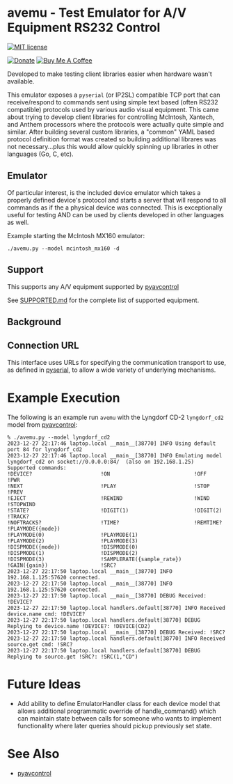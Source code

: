 # avemu - Test Emulator for A/V Equipment RS232 Control

[![MIT license](http://img.shields.io/badge/license-MIT-brightgreen.svg)](http://opensource.org/licenses/MIT)

[![Donate](https://img.shields.io/badge/Donate-PayPal-green.svg)](https://www.paypal.com/cgi-bin/webscr?cmd=_donations&business=WREP29UDAMB6G)
[![Buy Me A Coffee](https://img.shields.io/badge/buy%20me%20a%20coffee-donate-yellow.svg)](https://buymeacoffee.com/DYks67r)

Developed to make testing client libraries easier when hardware wasn't available.

This emulator exposes a `pyserial` (or IP2SL) compatible TCP port that can receive/respond to
commands sent using simple text based (often RS232 compatible) protocols used by various audio
visual equipment. This came about trying to develop client libraries for controlling
McIntosh, Xantech, and Anthem processors where the protocols were actually quite simple and
similar. After building several custom libraries, a "common" YAML based protocol definition
format was created so building additional librares was not necessary...plus this would allow
quickly spinning up libraries in other languages (Go, C, etc).


## Emulator

Of particular interest, is the included device emulator which takes a properly defined
device's protocol and starts a server that will respond to all commands as if the
a physical device was connected. This is exceptionally useful for testing AND can be
used by clients developed in other languages as well.

Example starting the McIntosh MX160 emulator:

```
./avemu.py --model mcintosh_mx160 -d
```


## Support

This supports any A/V equipment supported by [pyavcontrol](https://github.com/rsnodgrass/pymcintosh)

See [SUPPORTED.md](https://github.com/rsnodgrass/pymcintosh/blob/main/SUPPORTED.md) for the complete list of supported equipment.

## Background


## Connection URL

This interface uses URLs for specifying the communication transport
to use, as defined in [pyserial](https://pyserial.readthedocs.io/en/latest/url_handlers.html), to allow a wide variety of underlying mechanisms.

# Example Execution

The following is an example run `avemu` with the Lyngdorf CD-2 `lyngdorf_cd2` model from [pyavcontrol](https://github.com/rsnodgrass/pyavcontrol/):

```console
% ./avemu.py --model lyngdorf_cd2
2023-12-27 22:17:46 laptop.local __main__[38770] INFO Using default port 84 for lyngdorf_cd2
2023-12-27 22:17:46 laptop.local __main__[38770] INFO Emulating model lyngdorf_cd2 on socket://0.0.0.0:84/  (also on 192.168.1.25)
Supported commands:
!DEVICE?                      !ON                           !OFF                          !PWR                          
!NEXT                         !PLAY                         !STOP                         !PREV                         
!EJECT                        !REWIND                       !WIND                         !STOPWIND                     
!STATE?                       !DIGIT(1)                     !DIGIT(2)                     !TRACK?                       
!NOFTRACKS?                   !TIME?                        !REMTIME?                     !PLAYMODE({mode})             
!PLAYMODE(0)                  !PLAYMODE(1)                  !PLAYMODE(2)                  !PLAYMODE(3)                  
!DISPMODE({mode})             !DISPMODE(0)                  !DISPMODE(1)                  !DISPMODE(2)                  
!DISPMODE(3)                  !SAMPLERATE({sample_rate})    !GAIN({gain})                 !SRC?                         
2023-12-27 22:17:50 laptop.local __main__[38770] INFO 192.168.1.125:57620 connected.
2023-12-27 22:17:50 laptop.local __main__[38770] INFO 192.168.1.125:57620 connected.
2023-12-27 22:17:50 laptop.local __main__[38770] DEBUG Received: !DEVICE?
2023-12-27 22:17:50 laptop.local handlers.default[38770] INFO Received device.name cmd: !DEVICE?
2023-12-27 22:17:50 laptop.local handlers.default[38770] DEBUG Replying to device.name !DEVICE?: !DEVICE(CD2)
2023-12-27 22:17:50 laptop.local __main__[38770] DEBUG Received: !SRC?
2023-12-27 22:17:50 laptop.local handlers.default[38770] INFO Received source.get cmd: !SRC?
2023-12-27 22:17:50 laptop.local handlers.default[38770] DEBUG Replying to source.get !SRC?: !SRC(1,"CD")
```

# Future Ideas

- Add ability to define EmulatorHandler class for each device model that allows additional programmatic
  override of handle_command() which can maintain state between calls for someone who wants to implement
  functionality where later queries should pickup previously set state.

# See Also

- [pyavcontrol](https://github.com/rsnodgrass/pyavcontrol)
